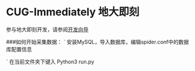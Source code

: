 # CUG-Immediately 地大即刻

参与地大即刻开发，请参阅[开发向导](./develop-guide/guide.md)

###如何开始采集数据：
` 安装MySQL，导入数据库，编辑spider.conf中的数据库配置信息

` 在当前文件夹下键入 Python3 run.py
